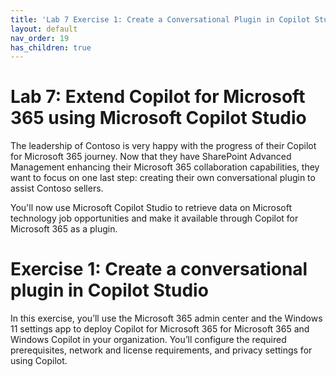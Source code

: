 ```yaml
---
title: 'Lab 7 Exercise 1: Create a Conversational Plugin in Copilot Studio'
layout: default
nav_order: 19
has_children: true
---
```


# Lab 7: Extend Copilot for Microsoft 365 using Microsoft Copilot Studio

The leadership of Contoso is very happy with the progress of their Copilot for Microsoft 365 journey. Now that they have SharePoint Advanced Management enhancing their Microsoft 365 collaboration capabilities, they want to focus on one last step: creating their own conversational plugin to assist Contoso sellers. 

You'll now use Microsoft Copilot Studio to retrieve data on Microsoft technology job opportunities and make it available through Copilot for Microsoft 365 as a plugin. 

# Exercise 1: Create a conversational plugin in Copilot Studio 

In this exercise, you’ll use the Microsoft 365 admin center and the Windows 11 settings app to deploy Copilot for Microsoft 365 for Microsoft 365 and Windows Copilot in your organization. You’ll configure the required prerequisites, network and license requirements, and privacy settings for using Copilot.
